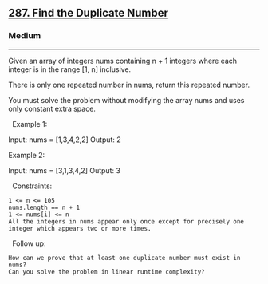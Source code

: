 <h2><a href="https://leetcode.com/problems/find-the-duplicate-number/">287. Find the Duplicate Number</a></h2><h3>Medium</h3><hr>Given an array of integers nums containing n + 1 integers where each integer is in the range [1, n] inclusive.

There is only one repeated number in nums, return this repeated number.

You must solve the problem without modifying the array nums and uses only constant extra space.

 
Example 1:

Input: nums = [1,3,4,2,2]
Output: 2


Example 2:

Input: nums = [3,1,3,4,2]
Output: 3


 
Constraints:


	1 <= n <= 105
	nums.length == n + 1
	1 <= nums[i] <= n
	All the integers in nums appear only once except for precisely one integer which appears two or more times.


 
Follow up:


	How can we prove that at least one duplicate number must exist in nums?
	Can you solve the problem in linear runtime complexity?

